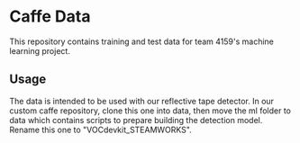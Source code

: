 # Caffe Data

This repository contains training and test data for team 4159's machine learning project.

## Usage

The data is intended to be used with our reflective tape detector. In our custom caffe repository, clone this one into data, then move the ml folder to data which contains scripts to prepare building the detection model. Rename this one to "VOCdevkit_STEAMWORKS".

